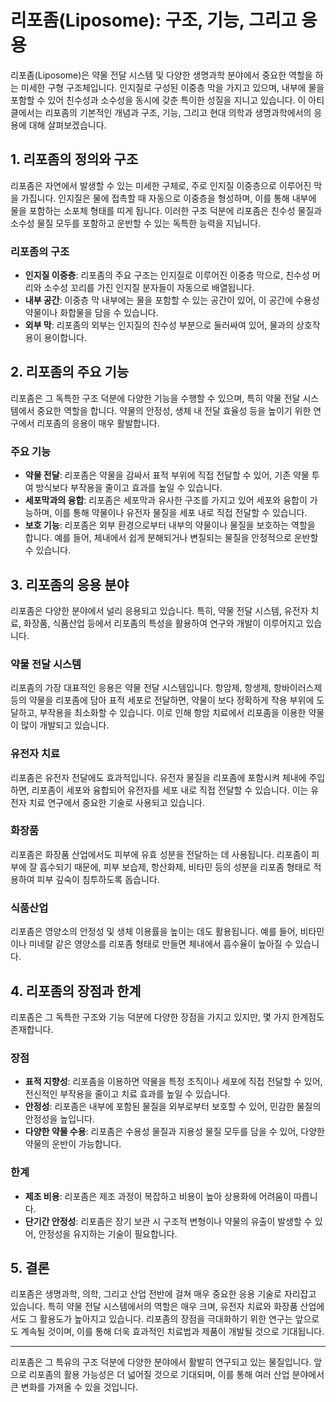 # 리포좀(Liposome): 구조, 기능, 그리고 응용

리포좀(Liposome)은 약물 전달 시스템 및 다양한 생명과학 분야에서 중요한 역할을 하는 미세한 구형 구조체입니다. 인지질로 구성된 이중층 막을 가지고 있으며, 내부에 물을 포함할 수 있어 친수성과 소수성을 동시에 갖춘 특이한 성질을 지니고 있습니다. 이 아티클에서는 리포좀의 기본적인 개념과 구조, 기능, 그리고 현대 의학과 생명과학에서의 응용에 대해 살펴보겠습니다.

## 1. 리포좀의 정의와 구조

리포좀은 자연에서 발생할 수 있는 미세한 구체로, 주로 인지질 이중층으로 이루어진 막을 가집니다. 인지질은 물에 접촉할 때 자동으로 이중층을 형성하며, 이를 통해 내부에 물을 포함하는 소포체 형태를 띠게 됩니다. 이러한 구조 덕분에 리포좀은 친수성 물질과 소수성 물질 모두를 포함하고 운반할 수 있는 독특한 능력을 지닙니다.

### **리포좀의 구조**
- **인지질 이중층**: 리포좀의 주요 구조는 인지질로 이루어진 이중층 막으로, 친수성 머리와 소수성 꼬리를 가진 인지질 분자들이 자동으로 배열됩니다.
- **내부 공간**: 이중층 막 내부에는 물을 포함할 수 있는 공간이 있어, 이 공간에 수용성 약물이나 화합물을 담을 수 있습니다.
- **외부 막**: 리포좀의 외부는 인지질의 친수성 부분으로 둘러싸여 있어, 물과의 상호작용이 용이합니다.

## 2. 리포좀의 주요 기능

리포좀은 그 독특한 구조 덕분에 다양한 기능을 수행할 수 있으며, 특히 약물 전달 시스템에서 중요한 역할을 합니다. 약물의 안정성, 생체 내 전달 효율성 등을 높이기 위한 연구에서 리포좀의 응용이 매우 활발합니다.

### **주요 기능**
- **약물 전달**: 리포좀은 약물을 감싸서 표적 부위에 직접 전달할 수 있어, 기존 약물 투여 방식보다 부작용을 줄이고 효과를 높일 수 있습니다.
- **세포막과의 융합**: 리포좀은 세포막과 유사한 구조를 가지고 있어 세포와 융합이 가능하며, 이를 통해 약물이나 유전자 물질을 세포 내로 직접 전달할 수 있습니다.
- **보호 기능**: 리포좀은 외부 환경으로부터 내부의 약물이나 물질을 보호하는 역할을 합니다. 예를 들어, 체내에서 쉽게 분해되거나 변질되는 물질을 안정적으로 운반할 수 있습니다.

## 3. 리포좀의 응용 분야

리포좀은 다양한 분야에서 널리 응용되고 있습니다. 특히, 약물 전달 시스템, 유전자 치료, 화장품, 식품산업 등에서 리포좀의 특성을 활용하여 연구와 개발이 이루어지고 있습니다.

### **약물 전달 시스템**
리포좀의 가장 대표적인 응용은 약물 전달 시스템입니다. 항암제, 항생제, 항바이러스제 등의 약물을 리포좀에 담아 표적 세포로 전달하면, 약물이 보다 정확하게 작용 부위에 도달하고, 부작용을 최소화할 수 있습니다. 이로 인해 항암 치료에서 리포좀을 이용한 약물이 많이 개발되고 있습니다.

### **유전자 치료**
리포좀은 유전자 전달에도 효과적입니다. 유전자 물질을 리포좀에 포함시켜 체내에 주입하면, 리포좀이 세포와 융합되어 유전자를 세포 내로 직접 전달할 수 있습니다. 이는 유전자 치료 연구에서 중요한 기술로 사용되고 있습니다.

### **화장품**
리포좀은 화장품 산업에서도 피부에 유효 성분을 전달하는 데 사용됩니다. 리포좀이 피부에 잘 흡수되기 때문에, 피부 보습제, 항산화제, 비타민 등의 성분을 리포좀 형태로 적용하여 피부 깊숙이 침투하도록 돕습니다.

### **식품산업**
리포좀은 영양소의 안정성 및 생체 이용률을 높이는 데도 활용됩니다. 예를 들어, 비타민이나 미네랄 같은 영양소를 리포좀 형태로 만들면 체내에서 흡수율이 높아질 수 있습니다.

## 4. 리포좀의 장점과 한계

리포좀은 그 독특한 구조와 기능 덕분에 다양한 장점을 가지고 있지만, 몇 가지 한계점도 존재합니다.

### **장점**
- **표적 지향성**: 리포좀을 이용하면 약물을 특정 조직이나 세포에 직접 전달할 수 있어, 전신적인 부작용을 줄이고 치료 효과를 높일 수 있습니다.
- **안정성**: 리포좀은 내부에 포함된 물질을 외부로부터 보호할 수 있어, 민감한 물질의 안정성을 높입니다.
- **다양한 약물 수용**: 리포좀은 수용성 물질과 지용성 물질 모두를 담을 수 있어, 다양한 약물의 운반이 가능합니다.

### **한계**
- **제조 비용**: 리포좀은 제조 과정이 복잡하고 비용이 높아 상용화에 어려움이 따릅니다.
- **단기간 안정성**: 리포좀은 장기 보관 시 구조적 변형이나 약물의 유출이 발생할 수 있어, 안정성을 유지하는 기술이 필요합니다.

## 5. 결론

리포좀은 생명과학, 의학, 그리고 산업 전반에 걸쳐 매우 중요한 응용 기술로 자리잡고 있습니다. 특히 약물 전달 시스템에서의 역할은 매우 크며, 유전자 치료와 화장품 산업에서도 그 활용도가 높아지고 있습니다. 리포좀의 장점을 극대화하기 위한 연구는 앞으로도 계속될 것이며, 이를 통해 더욱 효과적인 치료법과 제품이 개발될 것으로 기대됩니다.

---

리포좀은 그 특유의 구조 덕분에 다양한 분야에서 활발히 연구되고 있는 물질입니다. 앞으로 리포좀의 활용 가능성은 더 넓어질 것으로 기대되며, 이를 통해 여러 산업 분야에서 큰 변화를 가져올 수 있을 것입니다.